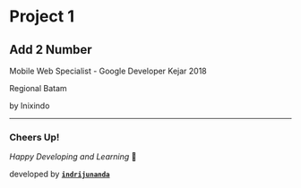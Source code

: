
# Project 1 

## Add 2 Number 

Mobile Web Specialist - Google Developer Kejar 2018

Regional Batam

by Inixindo

-------------------

### Cheers Up!

*Happy Developing and Learning* 💪



developed by **[`indrijunanda`](https://indrijunanda.gitlab.io/)**